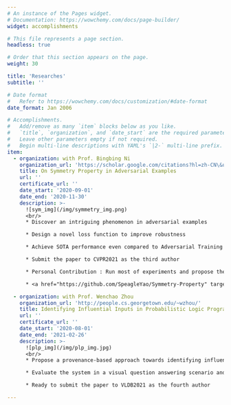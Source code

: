 ```yaml
---
# An instance of the Pages widget.
# Documentation: https://wowchemy.com/docs/page-builder/
widget: accomplishments

# This file represents a page section.
headless: true

# Order that this section appears on the page.
weight: 30

title: 'Researches'
subtitle: ''

# Date format
#   Refer to https://wowchemy.com/docs/customization/#date-format
date_format: Jan 2006

# Accomplishments.
#   Add/remove as many `item` blocks below as you like.
#   `title`, `organization`, and `date_start` are the required parameters.
#   Leave other parameters empty if not required.
#   Begin multi-line descriptions with YAML's `|2-` multi-line prefix.
item:
  - organization: with Prof. Bingbing Ni
    organization_url: 'https://scholar.google.com/citations?hl=zh-CN\&user=eUbmKwYAAAAJ'
    title: On Symmetry Property in Adversarial Examples
    url: ''
    certificate_url: ''
    date_start: '2020-09-01'
    date_end: '2020-11-30'
    description: >-
      ![sym_img](/img/symmetry_img.png)
      <br/>
      * Discover an intriguing phenomenon in adversarial examples

      * Design a novel loss function to improve robustness

      * Achieve SOTA performance even compared to Adversarial Training

      * Submit the paper to CVPR2021 as the third author

      * Personal Contribution : Run most of experiments and propose the final version of loss function

      * <a href="https://github.com/SpeagleYao/Symmetry-Property" target="_blank">Open Source Code</a> on Github

  - organization: with Prof. Wenchao Zhou
    organization_url: 'http://people.cs.georgetown.edu/~wzhou/'
    title: Identifying Influential Inputs in Probabilistic Logic Programming
    url: ''
    certificate_url: ''
    date_start: '2020-08-01'
    date_end: '2021-02-26'
    description: >-
      ![plp_img](/img/plp_img.jpg)
      <br/>
      * Propose a provenance-based approach towards identifying influential inputs in PLP programs

      * Evaluate the system in a visual question answering scenario and demonstrate its effectiveness

      * Ready to submit the paper to VLDB2021 as the fourth author

---
```


